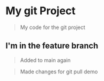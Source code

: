 # My git Project

> My code for the git project

## I'm  in the feature branch

> Added to main again

> Made changes for git pull demo
